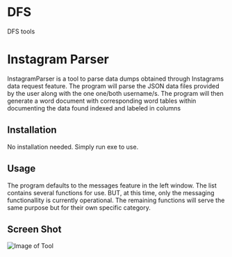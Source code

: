 # DFS
DFS tools

# Instagram Parser

InstagramParser is a tool to parse data dumps obtained through Instagrams data request feature.
The program will parse the JSON data files provided by the user along with the one  one/both username/s. The program will then generate a word document with corresponding word tables within documenting the data found indexed and labeled in columns

## Installation

No installation needed. Simply run exe to use.

## Usage

The program defaults to the messages feature in the left window. The list contains several functions for use. BUT, at this time, only the messaging functionallity is currently operational. The remaining functions will serve the same purpose but for their own specific category. 


## Screen Shot

![Image of Tool](/screenshots/instaParserDist.png')

